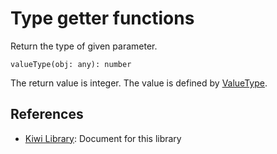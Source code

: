 # Type getter functions

Return the type of given parameter. 
````
valueType(obj: any): number 
````
The return value is integer. The value is defined by
[ValueType](https://github.com/steelwheels/KiwiScript/blob/master/KiwiLibrary/Document/Enum/ValueType.md).

## References
* [Kiwi Library](https://github.com/steelwheels/KiwiScript/blob/master/KiwiLibrary/Document/Library.md): Document for this library
